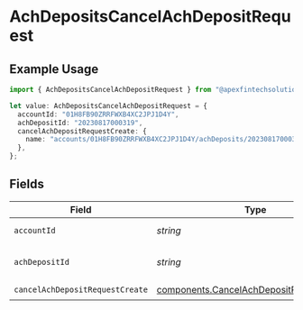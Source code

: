# AchDepositsCancelAchDepositRequest

## Example Usage

```typescript
import { AchDepositsCancelAchDepositRequest } from "@apexfintechsolutions/ascend-sdk/models/operations";

let value: AchDepositsCancelAchDepositRequest = {
  accountId: "01H8FB90ZRRFWXB4XC2JPJ1D4Y",
  achDepositId: "20230817000319",
  cancelAchDepositRequestCreate: {
    name: "accounts/01H8FB90ZRRFWXB4XC2JPJ1D4Y/achDeposits/20230817000319",
  },
};
```

## Fields

| Field                                                                                                | Type                                                                                                 | Required                                                                                             | Description                                                                                          | Example                                                                                              |
| ---------------------------------------------------------------------------------------------------- | ---------------------------------------------------------------------------------------------------- | ---------------------------------------------------------------------------------------------------- | ---------------------------------------------------------------------------------------------------- | ---------------------------------------------------------------------------------------------------- |
| `accountId`                                                                                          | *string*                                                                                             | :heavy_check_mark:                                                                                   | The account id.                                                                                      | 01H8FB90ZRRFWXB4XC2JPJ1D4Y                                                                           |
| `achDepositId`                                                                                       | *string*                                                                                             | :heavy_check_mark:                                                                                   | The achDeposit id.                                                                                   | 20230817000319                                                                                       |
| `cancelAchDepositRequestCreate`                                                                      | [components.CancelAchDepositRequestCreate](../../models/components/cancelachdepositrequestcreate.md) | :heavy_check_mark:                                                                                   | N/A                                                                                                  |                                                                                                      |